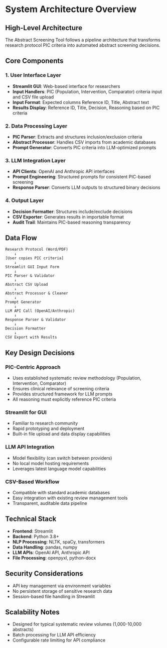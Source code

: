 # System Architecture Overview

## High-Level Architecture

The Abstract Screening Tool follows a pipeline architecture that transforms research protocol PIC criteria into automated abstract screening decisions.

## Core Components

### 1. User Interface Layer
- **Streamlit GUI**: Web-based interface for researchers
- **Input Handlers**: PIC (Population, Intervention, Comparator) criteria input and CSV file upload
- **Input Format**: Expected columns Reference ID, Title, Abstract text
- **Results Display**: Reference ID, Title, Decision, Reasoning based on PIC criteria

### 2. Data Processing Layer
- **PIC Parser**: Extracts and structures inclusion/exclusion criteria
- **Abstract Processor**: Handles CSV imports from academic databases
- **Prompt Generator**: Converts PIC criteria into LLM-optimized prompts

### 3. LLM Integration Layer
- **API Clients**: OpenAI and Anthropic API interfaces
- **Prompt Engineering**: Structured prompts for consistent PIC-based screening
- **Response Parser**: Converts LLM outputs to structured binary decisions

### 4. Output Layer
- **Decision Formatter**: Structures include/exclude decisions
- **CSV Exporter**: Generates results in importable format
- **Audit Trail**: Maintains PIC-based reasoning transparency

## Data Flow

```
Research Protocol (Word/PDF)
    ↓
[User copies PIC criteria]
    ↓
Streamlit GUI Input Form
    ↓
PIC Parser & Validator
    ↓
Abstract CSV Upload
    ↓
Abstract Processor & Cleaner
    ↓
Prompt Generator
    ↓
LLM API Call (OpenAI/Anthropic)
    ↓
Response Parser & Validator
    ↓
Decision Formatter
    ↓
CSV Export with Results
```

## Key Design Decisions

### PIC-Centric Approach
- Uses established systematic review methodology (Population, Intervention, Comparator)
- Ensures clinical relevance of screening criteria
- Provides structured framework for LLM prompts
- All reasoning must explicitly reference PIC criteria

### Streamlit for GUI
- Familiar to research community
- Rapid prototyping and deployment
- Built-in file upload and data display capabilities

### LLM API Integration
- Model flexibility (can switch between providers)
- No local model hosting requirements
- Leverages latest language model capabilities

### CSV-Based Workflow
- Compatible with standard academic databases
- Easy integration with existing review management tools
- Transparent, auditable data pipeline

## Technical Stack

- **Frontend**: Streamlit
- **Backend**: Python 3.8+
- **NLP Processing**: NLTK, spaCy, transformers
- **Data Handling**: pandas, numpy
- **LLM APIs**: OpenAI API, Anthropic API
- **File Processing**: openpyxl, python-docx

## Security Considerations

- API key management via environment variables
- No persistent storage of sensitive research data
- Session-based file handling in Streamlit

## Scalability Notes

- Designed for typical systematic review volumes (1,000-10,000 abstracts)
- Batch processing for LLM API efficiency
- Configurable rate limiting for API compliance